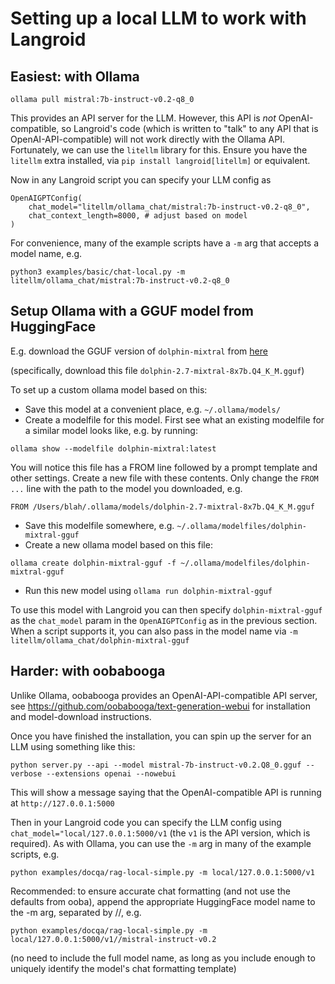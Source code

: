 # Setting up a local LLM to work with Langroid

## Easiest: with Ollama

```
ollama pull mistral:7b-instruct-v0.2-q8_0
```
This provides an API server for the LLM. However, this API is _not_ OpenAI-compatible,
so Langroid's code (which is written to "talk" to any API that is OpenAI-API-compatible)
will not work directly with the Ollama API. 
Fortunately, we can use the `litellm` library for this. 
Ensure you have the `litellm` extra installed, via `pip install langroid[litellm]` or equivalent.

Now in any Langroid script you can specify your LLM config as
```
OpenAIGPTConfig(
    chat_model="litellm/ollama_chat/mistral:7b-instruct-v0.2-q8_0",
    chat_context_length=8000, # adjust based on model
)
```
For convenience, many of the example scripts have a `-m` arg that accepts a model name,
e.g. 
```
python3 examples/basic/chat-local.py -m litellm/ollama_chat/mistral:7b-instruct-v0.2-q8_0
```

## Setup Ollama with a GGUF model from HuggingFace

E.g. download the GGUF version of `dolphin-mixtral` from 
[here](https://huggingface.co/TheBloke/dolphin-2.7-mixtral-8x7b-GGUF)

(specifically, download this file `dolphin-2.7-mixtral-8x7b.Q4_K_M.gguf`)

To set up a custom ollama model based on this:

- Save this model at a convenient place, e.g. `~/.ollama/models/`
- Create a modelfile for this model. First see what an existing modelfile 
  for a similar model looks like, e.g. by running: 

```
ollama show --modelfile dolphin-mixtral:latest
```
You will notice this file has a FROM line followed by a prompt template and other settings.
Create a new file with these contents. 
Only  change the  `FROM ...` line with the path to the model you downloaded, e.g.
```
FROM /Users/blah/.ollama/models/dolphin-2.7-mixtral-8x7b.Q4_K_M.gguf
```
- Save this modelfile somewhere, e.g. `~/.ollama/modelfiles/dolphin-mixtral-gguf`
- Create a new ollama model based on this file:
```
ollama create dolphin-mixtral-gguf -f ~/.ollama/modelfiles/dolphin-mixtral-gguf
``` 

- Run this new model using `ollama run dolphin-mixtral-gguf`

To use this model with Langroid you can then specify `dolphin-mixtral-gguf` 
as the `chat_model` param in the `OpenAIGPTConfig` as in the previous section.
When a script supports it, you can also pass in the model name via 
`-m litellm/ollama_chat/dolphin-mixtral-gguf`


## Harder: with oobabooga
Unlike Ollama, oobabooga provides an OpenAI-API-compatible API server, see 
https://github.com/oobabooga/text-generation-webui for installation and model-download instructions.

Once you have finished the installation, you can spin up the server for an LLM using
something like this:

```
python server.py --api --model mistral-7b-instruct-v0.2.Q8_0.gguf --verbose --extensions openai --nowebui
```
This will show a message saying that the OpenAI-compatible API is running at `http://127.0.0.1:5000`

Then in your Langroid code you can specify the LLM config using
`chat_model="local/127.0.0.1:5000/v1` (the `v1` is the API version, which is required).
As with Ollama, you can use the `-m` arg in many of the example scripts, e.g.
```
python examples/docqa/rag-local-simple.py -m local/127.0.0.1:5000/v1
```

Recommended: to ensure accurate chat formatting (and not use the defaults from ooba),
  append the appropriate HuggingFace model name to the
  -m arg, separated by //, e.g. 
```
python examples/docqa/rag-local-simple.py -m local/127.0.0.1:5000/v1//mistral-instruct-v0.2
```
  (no need to include the full model name, as long as you include enough to
   uniquely identify the model's chat formatting template)